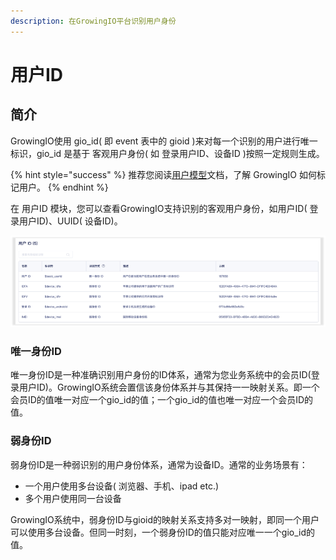 ```yaml
---
description: 在GrowingIO平台识别用户身份
---
```


# 用户ID

## 简介

GrowingIO使用 gio\_id\( 即 event 表中的 gioid \)来对每一个识别的用户进行唯一标识，gio\_id 是基于 客观用户身份\( 如 登录用户ID、设备ID \)按照一定规则生成。

{% hint style="success" %}
推荐您阅读[用户模型](https://github.com/growingio/growingio-cdp-docs/tree/4189247e398f09fdb26bde8d37ab423fc1bc3e3c/introduction/user-model/README.md)文档，了解 GrowingIO 如何标记用户。
{% endhint %}

在 用户ID 模块，您可以查看GrowingIO支持识别的客观用户身份，如用户ID\( 登录用户ID\)、UUID\( 设备ID\)。

![](../../../../.gitbook/assets/image%20%28498%29.png)

### 唯一身份ID

唯一身份ID是一种准确识别用户身份的ID体系，通常为您业务系统中的会员ID\(登录用户ID\)。GrowingIO系统会置信该身份体系并与其保持一一映射关系。即一个会员ID的值唯一对应一个gio\_id的值；一个gio\_id的值也唯一对应一个会员ID的值。

### 弱身份ID

弱身份ID是一种弱识别的用户身份体系，通常为设备ID。通常的业务场景有：

* 一个用户使用多台设备\( 浏览器、手机、ipad etc.\)
* 多个用户使用同一台设备

GrowingIO系统中，弱身份ID与gioid的映射关系支持多对一映射，即同一个用户可以使用多台设备。但同一时刻，一个弱身份ID的值只能对应唯一一个gio\_id的值。

